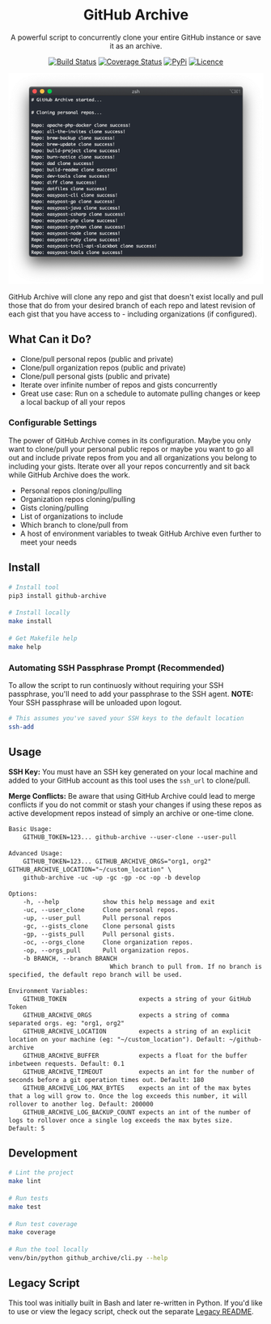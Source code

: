 <div align="center">

# GitHub Archive

A powerful script to concurrently clone your entire GitHub instance or save it as an archive.

[![Build Status](https://travis-ci.com/Justintime50/github-archive.svg?branch=master)](https://travis-ci.com/Justintime50/github-archive)
[![Coverage Status](https://coveralls.io/repos/github/Justintime50/github-archive/badge.svg?branch=master)](https://coveralls.io/github/Justintime50/github-archive?branch=master)
[![PyPi](https://img.shields.io/pypi/v/github-archive)](https://pypi.org/project/github-archive)
[![Licence](https://img.shields.io/github/license/justintime50/GitHub-archive)](LICENSE)

<img src="assets/showcase.png" alt="Showcase">

</div>

GitHub Archive will clone any repo and gist that doesn't exist locally and pull those that do from your desired branch of each repo and latest revision of each gist that you have access to - including organizations (if configured).

## What Can it Do?

* Clone/pull personal repos (public and private)
* Clone/pull organization repos (public and private)
* Clone/pull personal gists (public and private)
* Iterate over infinite number of repos and gists concurrently
* Great use case: Run on a schedule to automate pulling changes or keep a local backup of all your repos

### Configurable Settings

The power of GitHub Archive comes in its configuration. Maybe you only want to clone/pull your personal public repos or maybe you want to go all out and include private repos from you and all organizations you belong to including your gists. Iterate over all your repos concurrently and sit back while GitHub Archive does the work.

* Personal repos cloning/pulling
* Organization repos cloning/pulling
* Gists cloning/pulling
* List of organizations to include
* Which branch to clone/pull from
* A host of environment variables to tweak GitHub Archive even further to meet your needs

## Install

```bash
# Install tool
pip3 install github-archive

# Install locally
make install

# Get Makefile help
make help
``` 

### Automating SSH Passphrase Prompt (Recommended)

To allow the script to run continuosly without requiring your SSH passphrase, you'll need to add your passphrase to the SSH agent. **NOTE:** Your SSH passphrase will be unloaded upon logout.

```bash
# This assumes you've saved your SSH keys to the default location
ssh-add
```

## Usage

**SSH Key:** You must have an SSH key generated on your local machine and added to your GitHub account as this tool uses the `ssh_url` to clone/pull. 

**Merge Conflicts:** Be aware that using GitHub Archive could lead to merge conflicts if you do not commit or stash your changes if using these repos as active development repos instead of simply an archive or one-time clone.

```
Basic Usage:
    GITHUB_TOKEN=123... github-archive --user-clone --user-pull

Advanced Usage:
    GITHUB_TOKEN=123... GITHUB_ARCHIVE_ORGS="org1, org2" GITHUB_ARCHIVE_LOCATION="~/custom_location" \
    github-archive -uc -up -gc -gp -oc -op -b develop

Options:
    -h, --help            show this help message and exit
    -uc, --user_clone     Clone personal repos.
    -up, --user_pull      Pull personal repos
    -gc, --gists_clone    Clone personal gists
    -gp, --gists_pull     Pull personal gists.
    -oc, --orgs_clone     Clone organization repos.
    -op, --orgs_pull      Pull organization repos.
    -b BRANCH, --branch BRANCH
                            Which branch to pull from. If no branch is specified, the default repo branch will be used.

Environment Variables:
    GITHUB_TOKEN                    expects a string of your GitHub Token
    GITHUB_ARCHIVE_ORGS             expects a string of comma separated orgs. eg: "org1, org2"
    GITHUB_ARCHIVE_LOCATION         expects a string of an explicit location on your machine (eg: "~/custom_location"). Default: ~/github-archive
    GITHUB_ARCHIVE_BUFFER           expects a float for the buffer inbetween requests. Default: 0.1
    GITHUB_ARCHIVE_TIMEOUT          expects an int for the number of seconds before a git operation times out. Default: 180
    GITHUB_ARCHIVE_LOG_MAX_BYTES    expects an int of the max bytes that a log will grow to. Once the log exceeds this number, it will rollover to another log. Default: 200000
    GITHUB_ARCHIVE_LOG_BACKUP_COUNT expects an int of the number of logs to rollover once a single log exceeds the max bytes size. Default: 5
```

## Development

```bash
# Lint the project
make lint

# Run tests
make test

# Run test coverage
make coverage

# Run the tool locally
venv/bin/python github_archive/cli.py --help
```

## Legacy Script

This tool was initially built in Bash and later re-written in Python. If you'd like to use or view the legacy script, check out the separate [Legacy README](legacy/README.md).
